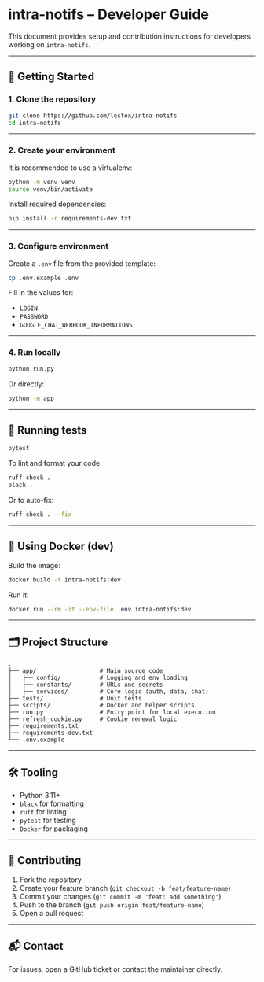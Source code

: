 # intra-notifs – Developer Guide

This document provides setup and contribution instructions for developers working on `intra-notifs`.

---

## 🚀 Getting Started

### 1. Clone the repository

```bash
git clone https://github.com/lestox/intra-notifs
cd intra-notifs
```

---

### 2. Create your environment

It is recommended to use a virtualenv:

```bash
python -m venv venv
source venv/bin/activate
```

Install required dependencies:

```bash
pip install -r requirements-dev.txt
```

---

### 3. Configure environment

Create a `.env` file from the provided template:

```bash
cp .env.example .env
```

Fill in the values for:
- `LOGIN`
- `PASSWORD`
- `GOOGLE_CHAT_WEBHOOK_INFORMATIONS`

---

### 4. Run locally

```bash
python run.py
```

Or directly:

```bash
python -m app
```

---

## 🧪 Running tests

```bash
pytest
```

To lint and format your code:

```bash
ruff check .
black .
```

Or to auto-fix:

```bash
ruff check . --fix
```

---

## 🐳 Using Docker (dev)

Build the image:

```bash
docker build -t intra-notifs:dev .
```

Run it:

```bash
docker run --rm -it --env-file .env intra-notifs:dev
```

---

## 🗂 Project Structure

```
.
├── app/                  # Main source code
│   ├── config/           # Logging and env loading
│   ├── constants/        # URLs and secrets
│   ├── services/         # Core logic (auth, data, chat)
├── tests/                # Unit tests
├── scripts/              # Docker and helper scripts
├── run.py                # Entry point for local execution
├── refresh_cookie.py     # Cookie renewal logic
├── requirements.txt
├── requirements-dev.txt
└── .env.example
```

---

## 🛠 Tooling

- Python 3.11+
- `black` for formatting
- `ruff` for linting
- `pytest` for testing
- `Docker` for packaging

---

## 🤝 Contributing

1. Fork the repository
2. Create your feature branch (`git checkout -b feat/feature-name`)
3. Commit your changes (`git commit -m 'feat: add something'`)
4. Push to the branch (`git push origin feat/feature-name`)
5. Open a pull request

---

## 📬 Contact

For issues, open a GitHub ticket or contact the maintainer directly.
